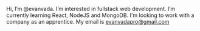 Hi, I’m @evanvada.
I’m interested in fullstack web development.
I’m currently learning React, NodeJS and MongoDB.
I'm looking to work with a company as an apprentice.
My email is evanvadapro@gmail.com
